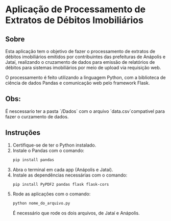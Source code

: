 # Aplicação de Processamento de Extratos de Débitos Imobiliários

## Sobre

Esta aplicação tem o objetivo de fazer o processamento de extratos de débitos imobiliários emitidos por contribuintes das prefeituras de Anápolis e Jataí, realizando o cruzamento de dados para emissão de relatórios de débitos
para sistemas imobiliários por meio de upload via requisição web.

O processamento é feito utilizando a linguagem Python, com a biblioteca de ciência de dados Pandas e comunicação web pelo framework Flask.

## Obs:

É nescessario ter a pasta ´/Dados´ com o arquivo ´data.csv`compativel para fazer o curzamento de dados.

## Instruções

1. Certifique-se de ter o Python instalado.
2. Instale o Pandas com o comando:
    ```sh
    pip install pandas
    ```
3. Abra o terminal em cada app (Anápolis e Jataí).
4. Instale as dependências necessárias com o comando:
    ```sh
    pip install PyPDF2 pandas flask flask-cors
    ```
5. Rode as aplicações com o comando:
    ```sh
    python nome_do_arquivo.py
    ```
    É necessário que rode os dois arquivos, de Jataí e Anápolis.
